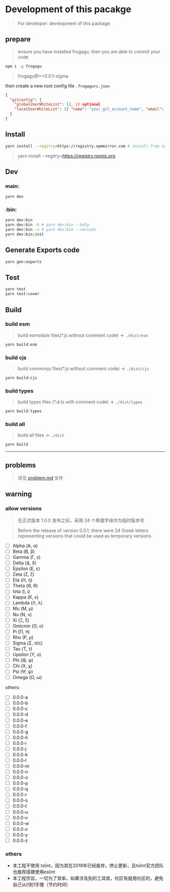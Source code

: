 # Development of this pacakge

> For developer: development of this package

## prepare

> ensure you have installed frogagu, then you are able to commit your code

```sh
npm i -g frogagu
```

> frogagu@>=0.0.1-sigma

then create a new root config file `.frogagurc.json`

```json
{
  "gitconfig": {
    "globalUserWhiteList": [], // optional
    "localUserWhiteList": [{ "name": "your_git_account_name", "email": "your_git_accout_email" }]
  }
}
```

## Install

```sh
yarn install --regitry=https://registry.npmmirror.com # install from npm mirror (china-mirror)
```

> yarn install --regitry=https://registry.npmjs.org

## Dev

### main:

```sh
yarn dev
```

### :bin:

```sh
yarn dev:bin
yarn dev:bin -h # yarn dev:bin --help
yarn dev:bin -v # yarn dev:bin --version
yarn dev:bin:init
```

## Generate Exports code

```sh
yarn gen:exports
```

## Test

```sh
yarn test
yarn test:cover
```

## Build

### build esm

> build esmodule files(\*.js without comment code) → `./dist/esm`

```sh
yarn build:esm
```

### build cjs

> build commonjs files(\*.js without comment code) → `./dist/cjs`

```sh
yarn build:cjs
```

### build types

> build types files (\*.d.ts with comment code) → `./dist/types`

```sh
yarn build:types
```

### build all

> build all files → `./dist`

```sh
yarn build
```

---

## problems

> 详见 [problem.md](./problem.md) 文件

## warning

### allow versions

> 在正式版本 1.0.0 发布之前，采用 24 个希腊字母作为临时版本号

> Before the release of version 0.0.1, there were 24 Greek letters representing versions that could be used as temporary versions

- [ ] Alpha (Α, α)
- [ ] Beta (Β, β)
- [ ] Gamma (Γ, γ)
- [ ] Delta (Δ, δ)
- [ ] Epsilon (Ε, ε)
- [ ] Zeta (Ζ, ζ)
- [ ] Eta (Η, η)
- [ ] Theta (Θ, θ)
- [ ] Iota (Ι, ι)
- [ ] Kappa (Κ, κ)
- [ ] Lambda (Λ, λ)
- [ ] Mu (Μ, μ)
- [ ] Nu (Ν, ν)
- [ ] Xi (Ξ, ξ)
- [ ] Omicron (Ο, ο)
- [ ] Pi (Π, π)
- [ ] Rho (Ρ, ρ)
- [ ] Sigma (Σ, σ/ς)
- [ ] Tau (Τ, τ)
- [ ] Upsilon (Υ, υ)
- [ ] Phi (Φ, φ)
- [ ] Chi (Χ, χ)
- [ ] Psi (Ψ, ψ)
- [ ] Omega (Ω, ω)

others:

- [ ] 0.0.0-a
- [ ] 0.0.0-b
- [ ] 0.0.0-c
- [ ] 0.0.0-d
- [ ] 0.0.0-e
- [ ] 0.0.0-f
- [ ] 0.0.0-g
- [ ] 0.0.0-h
- [ ] 0.0.0-i
- [ ] 0.0.0-j
- [ ] 0.0.0-k
- [ ] 0.0.0-l
- [ ] 0.0.0-m
- [ ] 0.0.0-n
- [ ] 0.0.0-o
- [ ] 0.0.0-p
- [ ] 0.0.0-q
- [ ] 0.0.0-r
- [ ] 0.0.0-s
- [ ] 0.0.0-t
- [ ] 0.0.0-u
- [ ] 0.0.0-v
- [ ] 0.0.0-w
- [ ] 0.0.0-x
- [ ] 0.0.0-y
- [ ] 0.0.0-z

### others

- 本工程不使用 tslint，因为其在2019年已经废弃，停止更新，且tslint官方团队也推荐搭建使用eslint
- 本工程宗旨，一切为了效率，如果涉及到的工具库，社区有就用社区的，避免自己从0到1手撸（节约时间）
